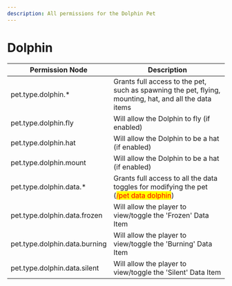 ```yaml
---
description: All permissions for the Dolphin Pet
---
```


# Dolphin
| Permission Node | Description |
| - | - |
| pet.type.dolphin.* | Grants full access to the pet, such as spawning the pet, flying, mounting, hat, and all the data items |
| pet.type.dolphin.fly | Will allow the Dolphin to fly (if enabled) |
| pet.type.dolphin.hat | Will allow the Dolphin to be a hat (if enabled) |
| pet.type.dolphin.mount | Will allow the Dolphin to be a hat (if enabled) |
| pet.type.dolphin.data.* | Grants full access to all the data toggles for modifying the pet (<mark style="color:red;">/pet data dolphin</mark>) |
| pet.type.dolphin.data.frozen | Will allow the player to view/toggle the 'Frozen' Data Item |
| pet.type.dolphin.data.burning | Will allow the player to view/toggle the 'Burning' Data Item |
| pet.type.dolphin.data.silent | Will allow the player to view/toggle the 'Silent' Data Item |

